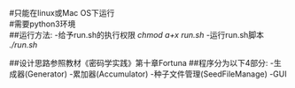 #只能在linux或Mac OS下运行    
#需要python3环境    
##运行方法:
-给予run.sh的执行权限
*chmod a+x run.sh*
-运行run.sh脚本
*./run.sh*

##设计思路参照教材《密码学实践》第十章Fortuna
##程序分为以下4部分:
-生成器(Generator)
-累加器(Accumulator)
-种子文件管理(SeedFileManage)
-GUI
